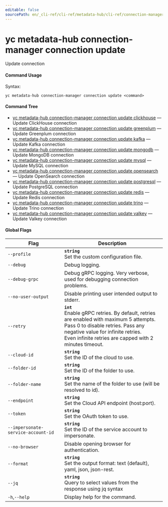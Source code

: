 ```yaml
---
editable: false
sourcePath: en/_cli-ref/cli-ref/metadata-hub/cli-ref/connection-manager/connection/update/index.md
---
```


# yc metadata-hub connection-manager connection update

Update connection

#### Command Usage

Syntax: 

`yc metadata-hub connection-manager connection update <command>`

#### Command Tree

- [yc metadata-hub connection-manager connection update clickhouse](clickhouse.md) — Update ClickHouse connection
- [yc metadata-hub connection-manager connection update greenplum](greenplum.md) — Update Greenplum connection
- [yc metadata-hub connection-manager connection update kafka](kafka.md) — Update Kafka connection
- [yc metadata-hub connection-manager connection update mongodb](mongodb.md) — Update MongoDB connection
- [yc metadata-hub connection-manager connection update mysql](mysql.md) — Update MySQL connection
- [yc metadata-hub connection-manager connection update opensearch](opensearch.md) — Update OpenSearch connection
- [yc metadata-hub connection-manager connection update postgresql](postgresql.md) — Update PostgreSQL connection
- [yc metadata-hub connection-manager connection update redis](redis.md) — Update Redis connection
- [yc metadata-hub connection-manager connection update trino](trino.md) — Update Trino connection
- [yc metadata-hub connection-manager connection update valkey](valkey.md) — Update Valkey connection

#### Global Flags

| Flag | Description |
|----|----|
|`--profile`|<b>`string`</b><br/>Set the custom configuration file.|
|`--debug`|Debug logging.|
|`--debug-grpc`|Debug gRPC logging. Very verbose, used for debugging connection problems.|
|`--no-user-output`|Disable printing user intended output to stderr.|
|`--retry`|<b>`int`</b><br/>Enable gRPC retries. By default, retries are enabled with maximum 5 attempts.<br/>Pass 0 to disable retries. Pass any negative value for infinite retries.<br/>Even infinite retries are capped with 2 minutes timeout.|
|`--cloud-id`|<b>`string`</b><br/>Set the ID of the cloud to use.|
|`--folder-id`|<b>`string`</b><br/>Set the ID of the folder to use.|
|`--folder-name`|<b>`string`</b><br/>Set the name of the folder to use (will be resolved to id).|
|`--endpoint`|<b>`string`</b><br/>Set the Cloud API endpoint (host:port).|
|`--token`|<b>`string`</b><br/>Set the OAuth token to use.|
|`--impersonate-service-account-id`|<b>`string`</b><br/>Set the ID of the service account to impersonate.|
|`--no-browser`|Disable opening browser for authentication.|
|`--format`|<b>`string`</b><br/>Set the output format: text (default), yaml, json, json-rest.|
|`--jq`|<b>`string`</b><br/>Query to select values from the response using jq syntax|
|`-h`,`--help`|Display help for the command.|
